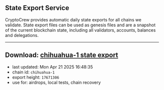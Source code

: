 ## State Export Service
CryptoCrew provides automatic daily state exports for all chains we validate. State export files can be used as genesis files and are a snapshot of the current blockchain state, including all validators, accounts, balances and delegations.

---
**Download: [chihuahua-1 state export](https://dl-eu2.ccvalidators.com/SERVICE/chihuahua/chihuahua-1_export_17671306.json)**
---

- last updated: Mon Apr 21 2025 16:48:35
- chain id: `chihuahua-1`
- export height: `17671306`
- use for: airdrops, local tests, chain recovery
